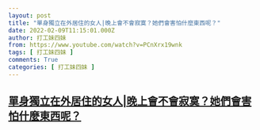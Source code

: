 ```yaml
---
layout: post
title: "單身獨立在外居住的女人|晚上會不會寂寞？她們會害怕什麼東西呢？"
date: 2022-02-09T11:15:01.000Z
author: 打工妹四妹
from: https://www.youtube.com/watch?v=PCnXrx19wnk
tags: [ 打工妹四妹 ]
comments: True
categories: [ 打工妹四妹 ]
---
```

<!--1644405301000-->
[單身獨立在外居住的女人|晚上會不會寂寞？她們會害怕什麼東西呢？](https://www.youtube.com/watch?v=PCnXrx19wnk)
------

<div>

</div>
